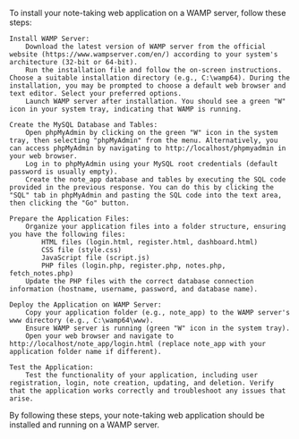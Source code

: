 To install your note-taking web application on a WAMP server, follow these steps:

    Install WAMP Server:
        Download the latest version of WAMP server from the official website (https://www.wampserver.com/en/) according to your system's architecture (32-bit or 64-bit).
        Run the installation file and follow the on-screen instructions. Choose a suitable installation directory (e.g., C:\wamp64). During the installation, you may be prompted to choose a default web browser and text editor. Select your preferred options.
        Launch WAMP server after installation. You should see a green "W" icon in your system tray, indicating that WAMP is running.

    Create the MySQL Database and Tables:
        Open phpMyAdmin by clicking on the green "W" icon in the system tray, then selecting "phpMyAdmin" from the menu. Alternatively, you can access phpMyAdmin by navigating to http://localhost/phpmyadmin in your web browser.
        Log in to phpMyAdmin using your MySQL root credentials (default password is usually empty).
        Create the note_app database and tables by executing the SQL code provided in the previous response. You can do this by clicking the "SQL" tab in phpMyAdmin and pasting the SQL code into the text area, then clicking the "Go" button.

    Prepare the Application Files:
        Organize your application files into a folder structure, ensuring you have the following files:
            HTML files (login.html, register.html, dashboard.html)
            CSS file (style.css)
            JavaScript file (script.js)
            PHP files (login.php, register.php, notes.php, fetch_notes.php)
        Update the PHP files with the correct database connection information (hostname, username, password, and database name).

    Deploy the Application on WAMP Server:
        Copy your application folder (e.g., note_app) to the WAMP server's www directory (e.g., C:\wamp64\www).
        Ensure WAMP server is running (green "W" icon in the system tray).
        Open your web browser and navigate to http://localhost/note_app/login.html (replace note_app with your application folder name if different).

    Test the Application:
        Test the functionality of your application, including user registration, login, note creation, updating, and deletion. Verify that the application works correctly and troubleshoot any issues that arise.

By following these steps, your note-taking web application should be installed and running on a WAMP server.
